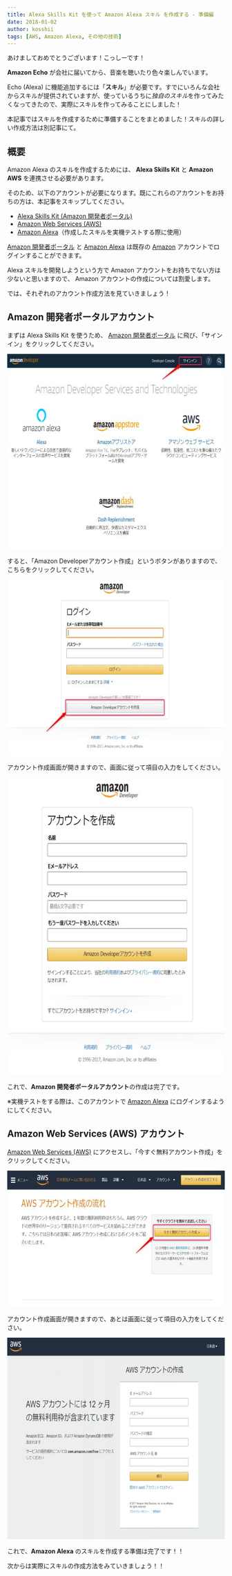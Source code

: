 ```yaml
---
title: Alexa Skills Kit を使って Amazon Alexa スキル を作成する - 準備編
date: 2018-01-02
author: kosshii
tags: [AWS, Amazon Alexa, その他の技術]
---
```


あけましておめでとうございます！こっしーです！

**Amazon Echo** が会社に届いてから、音楽を聴いたり色々楽しんでいます。

Echo (Alexa) に機能追加するには「**スキル**」が必要です。すでにいろんな会社からスキルが提供されていますが、使っているうちに*独自のスキル*を作ってみたくなってきたので、実際にスキルを作ってみることにしました！

本記事ではスキルを作成するために準備することをまとめました！スキルの詳しい作成方法は別記事にて。

## 概要

Amazon Alexa のスキルを作成するためには、 **Alexa Skills Kit** と **Amazon AWS** を連携させる必要があります。

そのため、以下のアカウントが必要になります。既にこれらのアカウントをお持ちの方は、本記事をスキップしてください。

- [Alexa Skills Kit (Amazon 開発者ポータル)](https://developer.amazon.com/ja/alexa-skills-kit)
- [Amazon Web Services (AWS)](https://aws.amazon.com/jp/register-flow/)
- [Amazon Alexa](https://alexa.amazon.com/spa/index.html#cards)（作成したスキルを実機テストする際に使用）

[Amazon 開発者ポータル](https://developer.amazon.com/ja/) と [Amazon Alexa](https://alexa.amazon.com/spa/index.html#cards) は既存の [Amazon](https://www.amazon.co.jp/) アカウントでログインすることができます。

Alexa スキルを開発しようという方で Amazon アカウントをお持ちでない方は少ないと思いますので、 Amazon アカウントの作成については割愛します。

では、それぞれのアカウント作成方法を見ていきましょう！

## Amazon 開発者ポータルアカウント

まずは Alexa Skills Kit を使うため、 [Amazon 開発者ポータル](https://developer.amazon.com/ja/) に飛び、「サインイン」をクリックしてください。

<img src="images/amazon-alexa-skills-preparation-1.jpg" alt="" width="720" height="452" class="alignnone size-full wp-image-6202" />

すると、「Amazon Developerアカウント作成」というボタンがありますので、こちらをクリックしてください。

<img src="images/amazon-alexa-skills-preparation-2.jpg" alt="" width="720" height="407" class="alignnone size-full wp-image-6199" />

アカウント作成画面が開きますので、画面に従って項目の入力をしてください。

<img src="images/amazon-alexa-skills-preparation-3.jpg" alt="" width="720" height="689" class="alignnone size-full wp-image-6195" />

これで、**Amazon 開発者ポータルアカウント**の作成は完了です。

※実機テストをする際は、このアカウントで [Amazon Alexa](https://alexa.amazon.com/spa/index.html#cards) にログインするようにしてください。

## Amazon Web Services (AWS) アカウント

[Amazon Web Services (AWS)](https://aws.amazon.com/jp/register-flow/) にアクセスし、「今すぐ無料アカウント作成」をクリックしてください。

<img src="images/amazon-alexa-skills-preparation-4.jpg" alt="" width="720" height="316" class="alignnone size-full wp-image-6205" />

アカウント作成画面が開きますので、あとは画面に従って項目の入力をしてください。

<img src="images/amazon-alexa-skills-preparation-5.jpg" alt="" width="720" height="467" class="alignnone size-full wp-image-6206" />

これで、**Amazon Alexa** のスキルを作成する準備は完了です！！

次からは実際にスキルの作成方法をみていきましょう！！
